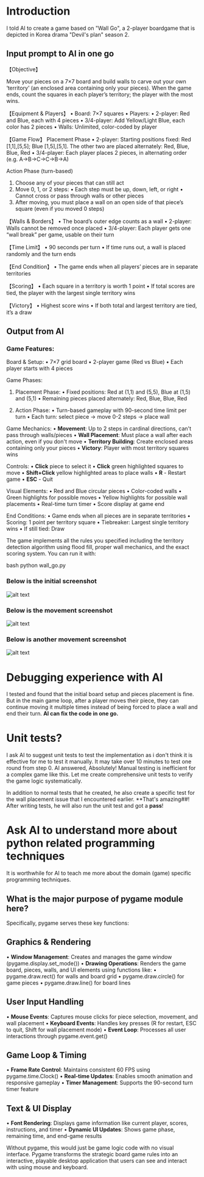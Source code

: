 # Introduction
I told AI to create a game based on "Wall Go", a 2-player boardgame that is depicted in Korea drama "Devil's plan" season 2.

## Input prompt to AI in one go
【Objective】

Move your pieces on a 7×7 board and build walls to carve out your own ‘territory’ (an enclosed area containing only your pieces). When the game ends, count the squares in each player’s territory; the player with the most wins.

【Equipment & Players】
 • Board: 7×7 squares
 • Players:
   • 2-player: Red and Blue, each with 4 pieces
   • 3/4-player: Add Yellow/Light Blue, each color has 2 pieces
 • Walls: Unlimited, color-coded by player

【Game Flow】
Placement Phase
 • 2-player: Starting positions fixed: Red [1,1],[5,5]; Blue [1,5],[5,1]. The other two are placed alternately: Red, Blue, Blue, Red
 • 3/4-player: Each player places 2 pieces, in alternating order (e.g. A→B→C→C→B→A)

Action Phase (turn-based)
 1. Choose any of your pieces that can still act
 2. Move 0, 1, or 2 steps:
   • Each step must be up, down, left, or right
   • Cannot cross or pass through walls or other pieces
 3. After moving, you must place a wall on an open side of that piece’s square (even if you moved 0 steps)

【Walls & Borders】
 • The board’s outer edge counts as a wall
 • 2-player: Walls cannot be removed once placed
 • 3/4-player: Each player gets one “wall break” per game, usable on their turn

【Time Limit】
 • 90 seconds per turn
 • If time runs out, a wall is placed randomly and the turn ends

【End Condition】
 • The game ends when all players’ pieces are in separate territories

【Scoring】
 • Each square in a territory is worth 1 point
 • If total scores are tied, the player with the largest single territory wins

【Victory】
 • Highest score wins
 • If both total and largest territory are tied, it’s a draw
 
## Output from AI
### Game Features:

Board & Setup:
• 7×7 grid board
• 2-player game (Red vs Blue)
• Each player starts with 4 pieces

Game Phases:
1. Placement Phase:
   • Fixed positions: Red at (1,1) and (5,5), Blue at (1,5) and (5,1)
   • Remaining pieces placed alternately: Red, Blue, Blue, Red

2. Action Phase:
   • Turn-based gameplay with 90-second time limit per turn
   • Each turn: select piece → move 0-2 steps → place wall

Game Mechanics:
• **Movement**: Up to 2 steps in cardinal directions, can't pass through walls/pieces
• **Wall Placement**: Must place a wall after each action, even if you don't move
• **Territory Building**: Create enclosed areas containing only your pieces
• **Victory**: Player with most territory squares wins

Controls:
• **Click** piece to select it
• **Click** green highlighted squares to move
• **Shift+Click** yellow highlighted areas to place walls
• **R** - Restart game
• **ESC** - Quit

Visual Elements:
• Red and Blue circular pieces
• Color-coded walls
• Green highlights for possible moves
• Yellow highlights for possible wall placements
• Real-time turn timer
• Score display at game end

End Conditions:
• Game ends when all pieces are in separate territories
• Scoring: 1 point per territory square
• Tiebreaker: Largest single territory wins
• If still tied: Draw

The game implements all the rules you specified including the territory detection algorithm using flood fill, proper
wall mechanics, and the exact scoring system. You can run it with:

bash
python wall_go.py

### Below is the initial screenshot
![alt text](http://github.com/philipho11/wallgo/wallgo-1.png)

### Below is the movement screenshot
![alt text](http://github.com/philipho11/wallgo/wallgo-2.png)

### Below is another movement screenshot
![alt text](http://github.com/philipho11/wallgo/wallgo-3.png)


# Debugging experience with AI

I tested and found that the initial board setup and pieces placement is fine. But in the main game loop, after a player moves their piece, they can continue moving
it multiple times instead of being forced to place a wall and end their turn. **AI can fix the code in one go.**

# Unit tests?
I ask AI to suggest unit tests to test the implementation as i don't think it is effective for me to test it manually. It may take over 10 minutes to test one round from step 0. AI answered, 
Absolutely! Manual testing is inefficient for a complex game like this. Let me create comprehensive unit tests to verify the game
logic systematically.

In addition to normal tests that he created, he also create a specific test for the wall placement issue that I encountered earlier. **That's amazing##! After writing tests, he will also run the unit test and got a **pass**!

# Ask AI to understand more about python related programming techniques
It is worthwhile for AI to teach me more about the domain (game) specific programming techniques.

## What is the major purpose of pygame module here?

Specifically, pygame serves these key functions:

## Graphics & Rendering
• **Window Management**: Creates and manages the game window (pygame.display.set_mode())
• **Drawing Operations**: Renders the game board, pieces, walls, and UI elements using functions like:
  • pygame.draw.rect() for walls and board grid
  • pygame.draw.circle() for game pieces
  • pygame.draw.line() for board lines

## User Input Handling
• **Mouse Events**: Captures mouse clicks for piece selection, movement, and wall placement
• **Keyboard Events**: Handles key presses (R for restart, ESC to quit, Shift for wall placement mode)
• **Event Loop**: Processes all user interactions through pygame.event.get()

## Game Loop & Timing
• **Frame Rate Control**: Maintains consistent 60 FPS using pygame.time.Clock()
• **Real-time Updates**: Enables smooth animation and responsive gameplay
• **Timer Management**: Supports the 90-second turn timer feature

## Text & UI Display
• **Font Rendering**: Displays game information like current player, scores, instructions, and timer
• **Dynamic UI Updates**: Shows game phase, remaining time, and end-game results

Without pygame, this would just be game logic code with no visual interface. Pygame transforms the strategic board game rules into an
interactive, playable desktop application that users can see and interact with using mouse and keyboard.
